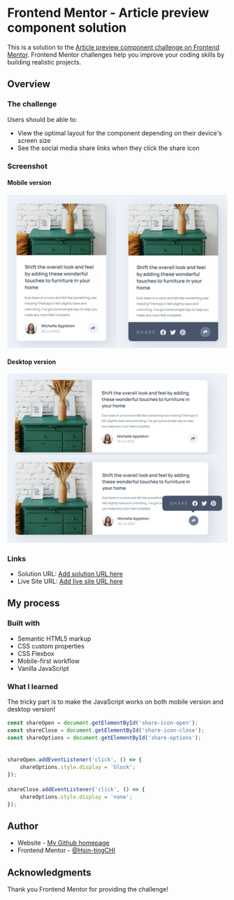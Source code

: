 # Frontend Mentor - Article preview component solution

This is a solution to the [Article preview component challenge on Frontend Mentor](https://www.frontendmentor.io/challenges/article-preview-component-dYBN_pYFT). Frontend Mentor challenges help you improve your coding skills by building realistic projects. 

## Overview

### The challenge

Users should be able to:

- View the optimal layout for the component depending on their device's screen size
- See the social media share links when they click the share icon

### Screenshot

#### Mobile version
![](./screenshot_1.jpg)

#### Desktop version
![](./screenshot_2.jpg)

### Links

- Solution URL: [Add solution URL here](https://your-solution-url.com)
- Live Site URL: [Add live site URL here](https://your-live-site-url.com)

## My process

### Built with

- Semantic HTML5 markup
- CSS custom properties
- CSS Flexbox
- Mobile-first workflow
- Vanilla JavaScript

### What I learned

The tricky part is to make the JavaScript works on both mobile version and desktop version!

```js
const shareOpen = document.getElementById('share-icon-open');
const shareClose = document.getElementById('share-icon-close');
const shareOptions = document.getElementById('share-options');


shareOpen.addEventListener('click', () => {
    shareOptions.style.display = 'block';
});

shareClose.addEventListener('click', () => {
    shareOptions.style.display = 'none';
});
```

## Author

- Website - [My Github homepage](https://github.com/KellyCHI22)
- Frontend Mentor - [@Hsin-tingCHI](https://www.frontendmentor.io/profile/Hsin-tingCHI)

## Acknowledgments

Thank you Frontend Mentor for providing the challenge!